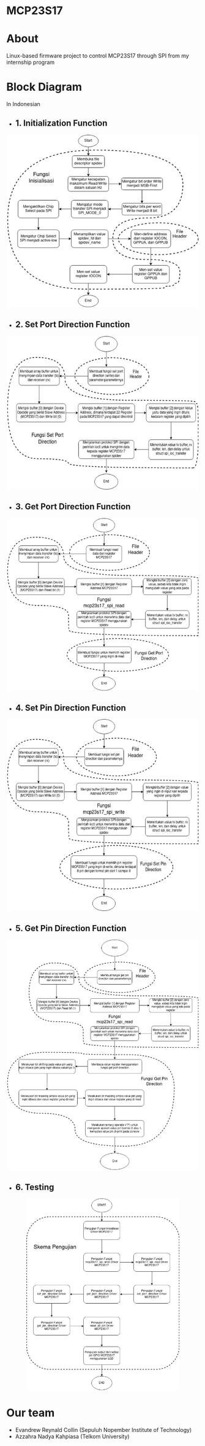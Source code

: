 # MCP23S17

# About
Linux-based firmware project to control MCP23S17 through SPI from my internship program

# Block Diagram 
In Indonesian
- ## 1. Initialization Function
<p align="center"> <img src="assets/initdiagram.jpg" width="500" height="450"></p>

- ## 2. Set Port Direction Function
<p align="center"> <img src="assets/setportdirection.jpg" width="500" height="400"></p>

- ## 3. Get Port Direction Function
<p align="center"> <img src="assets/getportdirection.jpg" width="500" height="450"></p>

- ## 4. Set Pin Direction Function
<p align="center"> <img src="assets/setpindirection.jpg" width="500" height="500"></p>

- ## 5. Get Pin Direction Function
<p align="center"> <img src="assets/getpindirection.jpg" width="500" height="600"></p>

- ## 6. Testing
<p align="center"> <img src="assets/testing.jpg" width="400" height="500"></p>

# Our team
- Evandrew Reynald Collin (Sepuluh Nopember Institute of Technology)
- Azzahra Nadya Kahpiasa (Telkom University)
